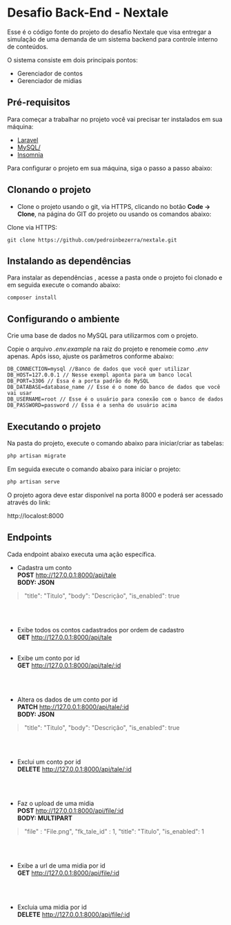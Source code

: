 # Desafio Back-End - Nextale

Esse é o código fonte do projeto do desafio Nextale que visa entregar a simulação de uma demanda de um sistema backend para controle interno de conteúdos.

O sistema consiste em dois principais pontos:
 - Gerenciador de contos
 - Gerenciador de midias

## Pré-requisitos
 
Para começar a trabalhar no projeto você vai precisar ter instalados em sua máquina:
 
 - [Laravel](https://laravel.com/)
 - [MySQL/](https://www.mysql.com/)
 - [Insomnia](https://insomnia.rest/)

Para configurar o projeto em sua máquina, siga o passo a passo abaixo:

## Clonando o projeto

- Clone o projeto usando o git, via HTTPS, clicando no botão **Code -> Clone**, na página do GIT do projeto ou usando os comandos abaixo:

Clone via HTTPS:
```
git clone https://github.com/pedroinbezerra/nextale.git
```

## Instalando as dependências

Para instalar as dependências , acesse a pasta onde o projeto foi clonado e em seguida execute o comando abaixo:

```
composer install
```

## Configurando o ambiente

Crie uma base de dados no MySQL para utilizarmos com o projeto.

Copie o arquivo *.env.example* na raiz do projeto e renomeie como *.env* apenas.
Após isso, ajuste os parâmetros conforme abaixo:
```
DB_CONNECTION=mysql //Banco de dados que você quer utilizar
DB_HOST=127.0.0.1 // Nesse exempl aponta para um banco local
DB_PORT=3306 // Essa é a porta padrão do MySQL
DB_DATABASE=database_name // Esse é o nome do banco de dados que você vai usar
DB_USERNAME=root // Esse é o usuário para conexão com o banco de dados
DB_PASSWORD=password // Essa é a senha do usuário acima
```


## Executando o projeto

Na pasta do projeto, execute o comando abaixo para iniciar/criar as tabelas:

``` bash
php artisan migrate
```

Em seguida execute o comando abaixo para iniciar o projeto:

``` bash
php artisan serve
```

O projeto agora deve estar disponível na porta 8000 e poderá ser acessado através do link:

http://localost:8000


## Endpoints

Cada endpoint abaixo executa uma ação específica.

- Cadastra um conto <br>
**POST** http://127.0.0.1:8000/api/tale<br>
**BODY: JSON**<br>
> "title": "Titulo",
> "body": "Descrição",
> "is_enabled": true

<br><br>

- Exibe todos os contos cadastrados por ordem de cadastro<br>
**GET** http://127.0.0.1:8000/api/tale
<br><br>

- Exibe um conto por id<br>
**GET** http://127.0.0.1:8000/api/tale/:id

<br><br>

- Altera os dados de um conto por id<br>
**PATCH** http://127.0.0.1:8000/api/tale/:id<br>
**BODY: JSON**<br>
> "title": "Titulo",
> "body": "Descrição",
> "is_enabled": true

<br><br>


- Exclui um conto por id<br>
**DELETE** http://127.0.0.1:8000/api/tale/:id

<br><br>

- Faz o upload de uma midia<br>
**POST** http://127.0.0.1:8000/api/file/:id<br>
**BODY: MULTIPART**<br>
> "file" : "File.png",
> "fk_tale_id" : 1,
> "title": "Titulo",
> "is_enabled": 1

<br><br>

- Exibe a url de uma midia por id<br>
**GET** http://127.0.0.1:8000/api/file/:id<br>

<br><br>

- Excluia uma midia por id<br>
**DELETE** http://127.0.0.1:8000/api/file/:id
